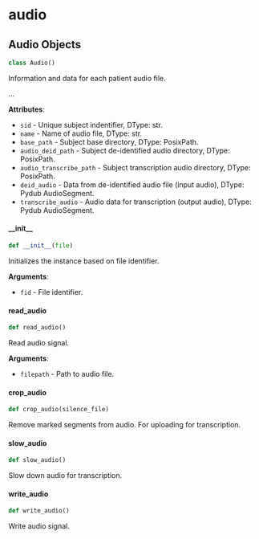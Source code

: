 <a id="audio"></a>

# audio

<a id="audio.Audio"></a>

## Audio Objects

```python
class Audio()
```

Information and data for each patient audio file.

...

**Attributes**:

- `sid` - Unique subject indentifier, DType: str.
- `name` - Name of audio file, DType: str.
- `base_path` - Subject base directory, DType: PosixPath.
- `audio_deid_path` - Subject de-identified audio directory, DType: PosixPath.
- `audio_transcribe_path` - Subject transcription audio directory, DType: PosixPath.
- `deid_audio` - Data from de-identified audio file (input audio), DType: Pydub AudioSegment.
- `transcribe_audio` - Audio data for transcription (output audio), DType: Pydub AudioSegment.

<a id="audio.Audio.__init__"></a>

#### \_\_init\_\_

```python
def __init__(file)
```

Initializes the instance based on file identifier.

**Arguments**:

- `fid` - File identifier.

<a id="audio.Audio.read_audio"></a>

#### read\_audio

```python
def read_audio()
```

Read audio signal.

**Arguments**:

- `filepath` - Path to audio file.

<a id="audio.Audio.crop_audio"></a>

#### crop\_audio

```python
def crop_audio(silence_file)
```

Remove marked segments from audio. For uploading for transcription.

<a id="audio.Audio.slow_audio"></a>

#### slow\_audio

```python
def slow_audio()
```

Slow down audio for transcription.

<a id="audio.Audio.write_audio"></a>

#### write\_audio

```python
def write_audio()
```

Write audio signal.

